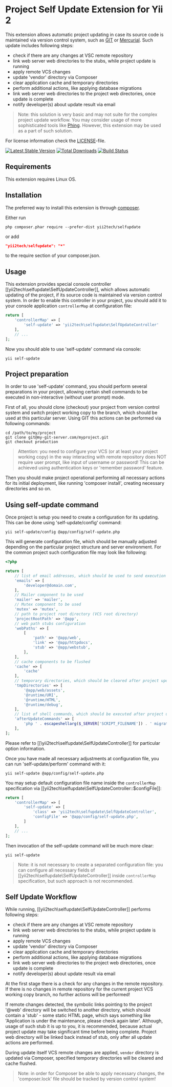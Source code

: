 Project Self Update Extension for Yii 2
=======================================

This extension allows automatic project updating in case its source code is maintained via version control system, such
as [GIT](https://git-scm.com/) or [Mercurial](https://mercurial.selenic.com/). Such update includes following steps:
 - check if there are any changes at VSC remote repository
 - link web server web directories to the stubs, while project update is running
 - apply remote VCS changes
 - update 'vendor' directory via Composer
 - clear application cache and temporary directories
 - perform additional actions, like applying database migrations
 - link web server web directories to the project web directories, once update is complete
 - notify developer(s) about update result via email

> Note: this solution is very basic and may not suite for the complex project update workflow. You may consider
  usage of more sophisticated tools like [Phing](https://www.phing.info/). However, this extension may be used as a part
  of such solution.

For license information check the [LICENSE](LICENSE.md)-file.

[![Latest Stable Version](https://poser.pugx.org/yii2tech/selfupdate/v/stable.png)](https://packagist.org/packages/yii2tech/selfupdate)
[![Total Downloads](https://poser.pugx.org/yii2tech/selfupdate/downloads.png)](https://packagist.org/packages/yii2tech/selfupdate)
[![Build Status](https://travis-ci.org/yii2tech/selfupdate.svg?branch=master)](https://travis-ci.org/yii2tech/selfupdate)


Requirements
------------

This extension requires Linux OS.


Installation
------------

The preferred way to install this extension is through [composer](http://getcomposer.org/download/).

Either run

```
php composer.phar require --prefer-dist yii2tech/selfupdate
```

or add

```json
"yii2tech/selfupdate": "*"
```

to the require section of your composer.json.


Usage
-----

This extension provides special console controller [[yii2tech\selfupdate\SelfUpdateController]], which allows automatic updating of
the project, if its source code is maintained via version control system.
In order to enable this controller in your project, you should add it to your console application `controllerMap` at
configuration file:

```php
return [
    'controllerMap' => [
        'self-update' => 'yii2tech\selfupdate\SelfUpdateController'
    ],
    // ...
];
```

Now you should able to use 'self-update' command via console:

```
yii self-update
```


## Project preparation <span id="project-preparation"></span>

In order to use 'self-update' command, you should perform several preparations in your project, allowing
certain shell commands to be executed in non-interactive (without user prompt) mode.

First of all, you should clone (checkout) your project from version control system and switch project working copy
to the branch, which should be used at this particular server. Using GIT this actions can be performed via following commands:

```
cd /path/to/my/project
git clone git@my-git-server.com/myproject.git
git checkout production
```

> Attention: you need to configure your VCS (or at least your project working copy) in the way interacting with remote
  repository does NOT require user prompt, like input of username or password! This can be achieved using authentication
  keys or 'remember password' feature.

Then you should make project operational performing all necessary actions for its initial deployment, like running
'composer install', creating necessary directories and so on.


## Using self-update command <span id="using-self-update-command"></span>

Once project is setup you need to create a configuration for its updating. This can be done using 'self-update/config'
command:

```
yii self-update/config @app/config/self-update.php
```

This will generate configuration file, which should be manually adjusted depending on the particular project structure
and server environment. For the common project such configuration file may look like following:

```php
<?php

return [
    // list of email addresses, which should be used to send execution reports
    'emails' => [
        'developer@domain.com',
    ],
    // Mailer component to be used
    'mailer' => 'mailer',
    // Mutex component to be used
    'mutex' => 'mutex',
    // path to project root directory (VCS root directory)
    'projectRootPath' => '@app',
    // web path stubs configuration
    'webPaths' => [
        [
            'path' => '@app/web',
            'link' => '@app/httpdocs',
            'stub' => '@app/webstub',
        ],
    ],
    // cache components to be flushed
    'cache' => [
        'cache'
    ],
    // temporary directories, which should be cleared after project update
    'tmpDirectories' => [
        '@app/web/assets',
        '@runtime/URI',
        '@runtime/HTML',
        '@runtime/debug',
    ],
    // list of shell commands, which should be executed after project update
    'afterUpdateCommands' => [
        'php ' . escapeshellarg($_SERVER['SCRIPT_FILENAME']) . ' migrate/up --interactive=0',
    ],
];
```

Please refer to [[\yii2tech\selfupdate\SelfUpdateController]] for particular option information.

Once you have made all necessary adjustments at configuration file, you can run 'self-update/perform' command with it:

```
yii self-update @app/config/self-update.php
```

You may setup default configuration file name inside the `controllerMap` specification via [[yii2tech\selfupdate\SelfUpdateController::$configFile]]:

```php
return [
    'controllerMap' => [
        'self-update' => [
            'class' => 'yii2tech\selfupdate\SelfUpdateController',
            'configFile' => '@app/config/self-update.php',
        ]
    ],
    // ...
];
```

Then invocation of the self-update command will be much more clear:

```
yii self-update
```

> Note: it is not necessary to create a separated configuration file: you can configure all necessary fields of
  [[yii2tech\selfupdate\SelfUpdateController]] inside `controllerMap` specification, but such approach is not recommended.


Self Update Workflow
--------------------

While running, [[yii2tech\selfupdate\SelfUpdateController]] performs following steps:

 - check if there are any changes at VSC remote repository
 - link web server web directories to the stubs, while project update is running
 - apply remote VCS changes
 - update 'vendor' directory via Composer
 - clear application cache and temporary directories
 - perform additional actions, like applying database migrations
 - link web server web directories to the project web directories, once update is complete
 - notify developer(s) about update result via email

At the first stage there is a check for any changes in the remote repository. If there is no changes in remote
repository for the current project VCS working copy branch, no further actions will be performed!

If remote changes detected, the symbolic links pointing to the project '@web' directory will be switched to another
directory, which should contain a 'stub' - some static HTML page, which says something like 'Application is under the
maintenance, please check again later'. Although, usage of such stub it is up to you, it is recommended, because actual
project update may take significant time before being complete.
Project web directory will be linked back instead of stub, only after all update actions are performed.

During update itself VCS remote changes are applied, `vendor` directory is updated via Composer, specified temporary
directories will be cleared and cache flushed.

> Note: in order for Composer be able to apply necessary changes, the 'composer.lock' file should be tracked by version
  control system!
